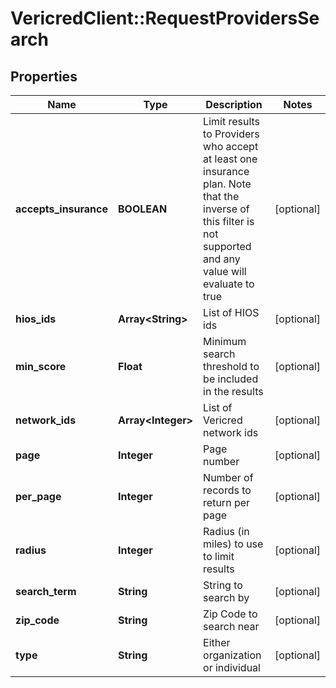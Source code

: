 # VericredClient::RequestProvidersSearch

## Properties
Name | Type | Description | Notes
------------ | ------------- | ------------- | -------------
**accepts_insurance** | **BOOLEAN** | Limit results to Providers who accept at least one insurance         plan.  Note that the inverse of this filter is not supported and         any value will evaluate to true | [optional] 
**hios_ids** | **Array&lt;String&gt;** | List of HIOS ids | [optional] 
**min_score** | **Float** | Minimum search threshold to be included in the results | [optional] 
**network_ids** | **Array&lt;Integer&gt;** | List of Vericred network ids | [optional] 
**page** | **Integer** | Page number | [optional] 
**per_page** | **Integer** | Number of records to return per page | [optional] 
**radius** | **Integer** | Radius (in miles) to use to limit results | [optional] 
**search_term** | **String** | String to search by | [optional] 
**zip_code** | **String** | Zip Code to search near | [optional] 
**type** | **String** | Either organization or individual | [optional] 


